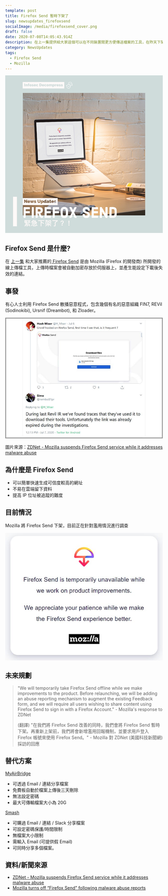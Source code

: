 ```yaml
---
template: post
title: Firefox Send 暫時下架了
slug: newsupdates_firefoxsend
socialImage: /media/firefoxsend_cover.png
draft: false
date: 2020-07-08T14:05:43.914Z
description: 在上一集提供給大家這個可以在不同裝置間更方便傳送檔案的工具，在昨天下架了！
category: NewsUpdates
tags:
  - Firefox Send
  - Mozilla
---
```


![](/media/firefoxsend_cover.png)

## Firefox Send 是什麼?

在 [上一集](/posts/ep7-computer-habits-that-shouldnt-be-contempted#%E5%85%AC%E7%94%A8%E9%9B%BB%E8%85%A6--%E9%9A%A8%E8%BA%AB%E7%A2%9F-%E4%BD%BF%E7%94%A8%E6%B3%A8%E6%84%8F%E4%BA%8B%E9%A0%85) 和大家推薦的[ Firefox Send](https://send.firefox.com/) 是由 Mozilla (Firefox 的開發商) 所開發的線上傳檔工具，上傳時檔案會被自動加密存放於伺服器上，並產生能設定下載後失效的連結。

## 事發

有心人士利用 Firefox Send 散播惡意程式，包含幾個有名的惡意組織 FIN7, REVil (Sodinokibi), Ursnif (Dreambot), 和 Zloader。

![](/media/firefoxsend_twitter_zdnet.jpg)

圖片來源：[ZDNet - Mozilla suspends Firefox Send service while it addresses malware abuse](https://www.zdnet.com/article/mozilla-suspends-firefox-send-service-while-it-addresses-malware-abuse/)

## 為什麼是 Firefox Send

- 可以簡單快速生成可信度較高的網址
- 不易在雲端留下資料
- 提高 IP 位址被追蹤的難度

## 目前情況

Mozilla 將 Firefox Send 下架，目前正在針對濫用情況進行調查

![](/media/firefoxsend_suspend.jpg)

## 未來規劃

> "We will temporarily take Firefox Send offline while we make improvements to the product. Before relaunching, we will be adding an abuse reporting mechanism to augment the existing Feedback form, and we will require all users wishing to share content using Firefox Send to sign in with a Firefox Account." - Mozilla's response to ZDNet
>
> (翻譯) "在我們將 Firefox Send 改善的同時，我們會將 Firefox Send 暫時下架。再重新上架前，我們將會新增濫用回報機制，並要求用戶登入 Firefox 帳號來使用 Firefox Send。" - Mozilla 對 ZDNet (美國科技新聞網)採訪的回應

## 替代方案

[MyAirBridge](https://www.myairbridge.com/)

- 可透過 Email / 連結分享檔案
- 免費板自動於檔案上傳後三天刪除
- 無法設定密碼
- 最大可傳輸檔案大小為 20G

[Smash](https://fromsmash.com/)

- 可購過 Email / 連結 / Slack 分享檔案
- 可設定密碼保護/時間限制
- 無檔案大小限制
- 需輸入 Email (可提供假 Email)
- 可同時分享多個檔案。

## 資料/新聞來源

- [ZDNet - Mozilla suspends Firefox Send service while it addresses malware abuse](https://www.zdnet.com/article/mozilla-suspends-firefox-send-service-while-it-addresses-malware-abuse/)
- [Mozilla turns off “Firefox Send” following malware abuse reports](https://nakedsecurity.sophos.com/2020/07/08/mozilla-turns-off-firefox-send-following-malware-abuse-reports/)
